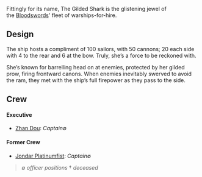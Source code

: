 Fittingly for its name, The Gilded Shark is the glistening jewel of the [Bloodswords](../index.md)' fleet of warships-for-hire.

## Design

The ship hosts a compliment of 100 sailors, with 50 cannons; 20 each side with 4 to the rear and 6 at the bow. Truly, she’s a force to be reckoned with.

She’s known for barrelling head on at enemies, protected by her gilded prow, firing frontward canons. When enemies inevitably swerved to avoid the ram, they met with the ship’s full firepower as they pass to the side.

## Crew

#### Executive
- [Zhan Dou](../../../People/Pirates/Zhan%20Dou.md): _Captain_∅

#### Former Crew
- [Jondar Platinumfist](../../../People/Pirates/Jondar%20Platinumfist.md): _Captain_∅

> ∅ _officer positions_ † _deceased_